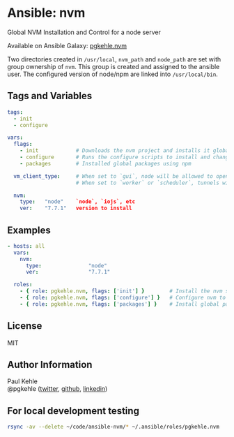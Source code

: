 # Ansible: nvm

Global NVM Installation and Control for a node server

Available on Ansible Galaxy: [pgkehle.nvm](https://galaxy.ansible.com/pgkehle/nvm)

Two directories created in `/usr/local`, `nvm_path` and `node_path` are set with group ownership of `nvm`.  This group is created and 
assigned to the ansible user. 
The configured version of node/npm are linked into `/usr/local/bin`.

## Tags and Variables

```YAML
tags:
  - init
  - configure

vars: 
  flags:
    - init            # Downloads the nvm project and installs it globally
    - configure       # Runs the configure scripts to install and change the default type
    - packages        # Installed global packages using npm

  vm_client_type:     # When set to `gui`, node will be allowed to open ports as non-root
                      # When set to `worker` or `scheduler`, tunnels will be auto stopped

  nvm:
    type:   "node"    `node`, `iojs`, etc
    ver:    "7.7.1"   version to install
```

## Examples

```YAML
- hosts: all  
  vars:
    nvm:
      type:               "node"
      ver:                "7.7.1"

  roles:
    - { role: pgkehle.nvm, flags: ['init'] }        # Install the nvm script to the server
    - { role: pgkehle.nvm, flags: ['configure'] }   # Configure nvm to use the version/type in the nvm variable 
    - { role: pgkehle.nvm, flags: ['packages'] }    # Install global packages 
```

## License

MIT

## Author Information

Paul Kehle  
@pgkehle ([twitter](https://twitter.com/pgkehle), [github](https://github.com/pgkehle), [linkedin](https://www.linkedin.com/in/pgkehle))

## For local development testing

```bash
rsync -av --delete ~/code/ansible-nvm/* ~/.ansible/roles/pgkehle.nvm
```

